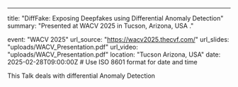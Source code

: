 ---
title: "DiffFake: Exposing Deepfakes using Differential Anomaly Detection"
summary: "Presented at WACV 2025 in Tucson, Arizona, USA ."

event: "WACV 2025"
url_source: "https://wacv2025.thecvf.com/"
url_slides: "uploads/WACV_Presentation.pdf"
url_video: "uploads/WACV_Presentation.pdf"
location: "Tucson Arizona, USA"
date: 2025-02-28T09:00:00Z # Use ISO 8601 format for date and time


This Talk deals with differential Anomaly Detection